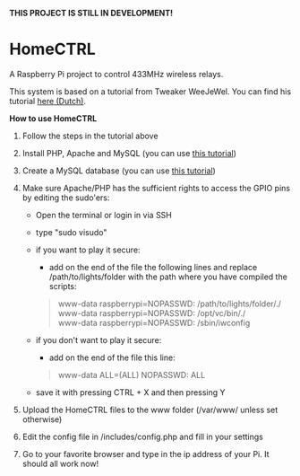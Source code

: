 <strong>THIS PROJECT IS STILL IN DEVELOPMENT!</strong>

HomeCTRL
========

A Raspberry Pi project to control 433MHz wireless relays.

This system is based on a tutorial from Tweaker WeeJeWel. You can find his tutorial <a href="http://weejewel.tweakblogs.net/blog/8665/lampen-schakelen-met-een-raspberry-pi.html">here (Dutch)</a>.

<strong>How to use HomeCTRL</strong>

1. Follow the steps in the tutorial above

2. Install PHP, Apache and MySQL (you can use <a href="http://www.raspipress.com/2012/09/tutorial-install-apache-php-and-mysql-on-raspberry-pi/">this tutorial</a>)

3. Create a MySQL database (you can use <a href="http://www.raspberry-projects.com/pi/software_utilities/mysql">this tutorial</a>)

4. Make sure Apache/PHP has the sufficient rights to access the GPIO pins by editing the sudo'ers:
   
	- Open the terminal or login in via SSH
   
	- type "sudo visudo"
   
	- if you want to play it secure:
       
		- add on the end of the file the following lines and replace /path/to/lights/folder with the path where you have compiled the scripts:
         
		<blockquote>www-data raspberrypi=NOPASSWD: /path/to/lights/folder/./<br />
        www-data raspberrypi=NOPASSWD: /opt/vc/bin/./<br />
        www-data raspberrypi=NOPASSWD: /sbin/iwconfig</blockquote>
   
	- if you don't want to play it secure:
       
		- add on the end of the file this line:
         
		<blockquote>www-data ALL=(ALL) NOPASSWD: ALL</blockquote>
   
	- save it with pressing CTRL + X and then pressing Y

5. Upload the HomeCTRL files to the www folder (/var/www/ unless set otherwise)

6. Edit the config file in /includes/config.php and fill in your settings

7. Go to your favorite browser and type in the ip address of your Pi. It should all work now!
